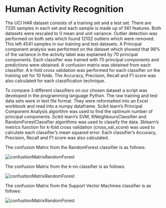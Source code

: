 # Human Activity Recognition

The UCI HAR dataset consists of a training set and a test set. There are 7335 samples in each set and each sample is made up of 561 features. Both datasets were rescaled to 0 mean and unit variance. Outlier detection was performed on both sets which found 12102 outliers which were removed. This left 4541 samples in our training and test datasets.
A Principal component analysis was performed on the dataset which showed that 98% of the variance in the activity label was explained by 70 principal components. Each classifier was trained with 70 principal components and predictions were obtained. A confusion matrix was obtained from each classifier. A k-fold cross validation was performed for each classifier on the training set for 10 folds. The Accuracy, Precision, Recall and F1 score was also calculated for each classification technique. 

To compare 3 different classifiers on our chosen dataset a script was developed in the programming language Python. The raw training and test data sets were in text file format. They were reformatted into an Excel workbook and read into a numpy dataframe. Scikit learn’s Principal Component Analysis algorithm was used to find the optimum number of principal components. Scikit learn’s SVM, KNeighboursClassifier and RandomForestClassifier algorithms was used to classify the data. Sklearn’s metrics function for k-fold cross validation (cross_val_score) was used to calculate each classifier’s mean squared error. Each classifier’s Accuracy, Precision, Recall and F1 score was also calculated. 

The confusion Matrix from the RandomForest classifier is as follows:

![confustionMatrixRandomForest](https://github.com/dmcglynn10/HumanActivity/blob/main/confustionMatrixRandomForest.png?raw=true)

The confusion Matrix from the k-nn classifier is as follows:

![confustionMatrixRandomForest](https://github.com/dmcglynn10/HumanActivity/blob/main/confustionMatrixNearestNeighbours.png?raw=true)

The confusion Matrix from the Support Vector Machines classifier is as follows:

![confustionMatrixRandomForest](https://github.com/dmcglynn10/HumanActivity/blob/main/confustionMatrixSVM.png?raw=true)
